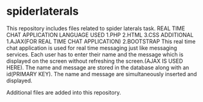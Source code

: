 # spiderlaterals

This repository includes files related to spider laterals task.
REAL TIME CHAT APPLICATION
LANGUAGE USED
1.PHP
2.HTML
3.CSS
ADDITIONAL 
1.AJAX(FOR REAL TIME CHAT APPLICATION)
2.BOOTSTRAP
This real time chat application is used for real time messaging just like messaging services.
Each user has to enter their name and the message which is displayed on the screen without refreshing the screen.(AJAX IS USED HERE).
The name and message are stored in the database along with an id(PRIMARY KEY).
The name and message are simultaneously inserted and displayed.

Additional files are added into this repository.


